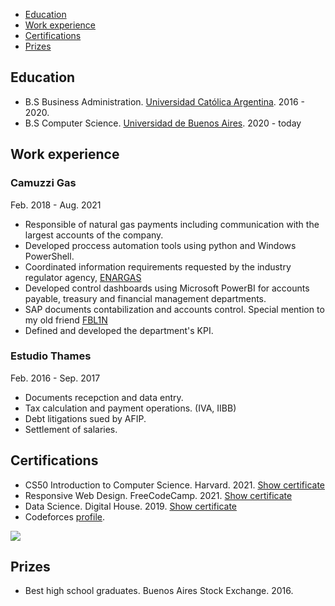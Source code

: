 - [Education](#education)
- [Work experience](#workEx)
- [Certifications](#certs)
- [Prizes](#prizes)

<h2 id="education">Education</h2>

- B.S Business Administration. [Universidad Católica Argentina](https://uca.edu.ar/es/facultades/facultad-de-ciencias-economicas/carrera-de-grado/administracion-de-empresas). 2016 - 2020.
- B.S Computer Science. [Universidad de Buenos Aires](https://www.dc.uba.ar/). 2020 - today

<h2 id="workEx">Work experience</h2>

### Camuzzi Gas

Feb. 2018 - Aug. 2021

- Responsible of natural gas payments including communication with the largest accounts of the company.
- Developed proccess automation tools using python and Windows PowerShell.
- Coordinated information requirements requested by the industry regulator agency, [ENARGAS](https://www.enargas.gob.ar/)
- Developed control dashboards using Microsoft PowerBI for accounts payable, treasury and financial management departments.
- SAP documents contabilization and accounts control. Special mention to my old friend [FBL1N](https://www.cvosoft.com/glosario-sap/sap-fi/fbl1n-1607.html)
- Defined and developed the department's KPI.

### Estudio Thames

Feb. 2016 - Sep. 2017

- Documents recepction and data entry.
- Tax calculation and payment operations. (IVA, IIBB)
- Debt litigations sued by AFIP.
- Settlement of salaries.

<h2 id="certs">Certifications</h2>

- CS50 Introduction to Computer Science. Harvard. 2021. [Show certificate](https://certificates.cs50.io/d3e81c47-d30e-4063-93b9-9889510c9598.pdf?size=letter)
- Responsive Web Design. FreeCodeCamp. 2021. [Show certificate](https://www.freecodecamp.org/certification/fcc22419726-7621-44b7-9519-a28bb75a8acd/responsive-web-design)
- Data Science. Digital House. 2019. [Show certificate](https://drive.google.com/file/d/1U5goL94px-f2aEAh447Obc3p4pAdj3ck/view?usp=sharing)
- Codeforces [profile](https://codeforces.com/profile/ypl157).

<a id="codewarsBadge" href="https://www.codewars.com/users/yagopajarino"><img src="https://www.codewars.com/users/yagopajarino/badges/large"></a>

<!-- [![codewars badge](https://www.codewars.com/users/yagopajarino/badges/large)](https://www.codewars.com/users/yagopajarino) -->

<h2 id="prizes">Prizes</h2>

- Best high school graduates. Buenos Aires Stock Exchange. 2016.
